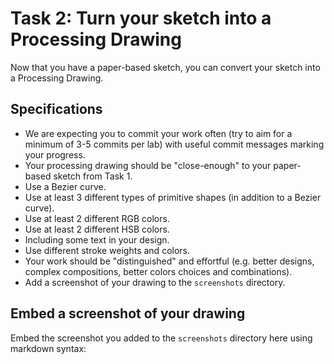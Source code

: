 # Task 2: Turn your sketch into a Processing Drawing

Now that you have a paper-based sketch, you can convert your sketch into a Processing Drawing.

## Specifications

- We are expecting you to commit your work often (try to aim for a minimum of 3-5 commits per lab) with useful commit messages marking your progress.
- Your processing drawing should be "close-enough" to your paper-based sketch from Task 1.
- Use a Bezier curve.
- Use at least 3 different types of primitive shapes (in addition to a Bezier curve).
- Use at least 2 different RGB colors.
- Use at least 2 different HSB colors.
- Including some text in your design.
- Use different stroke weights and colors.
- Your work should be "distinguished" and effortful (e.g. better designs, complex compositions, better colors choices and combinations).
- Add a screenshot of your drawing to the `screenshots` directory.

## Embed a screenshot of your drawing

Embed the screenshot you added to the `screenshots` directory here using markdown syntax:
